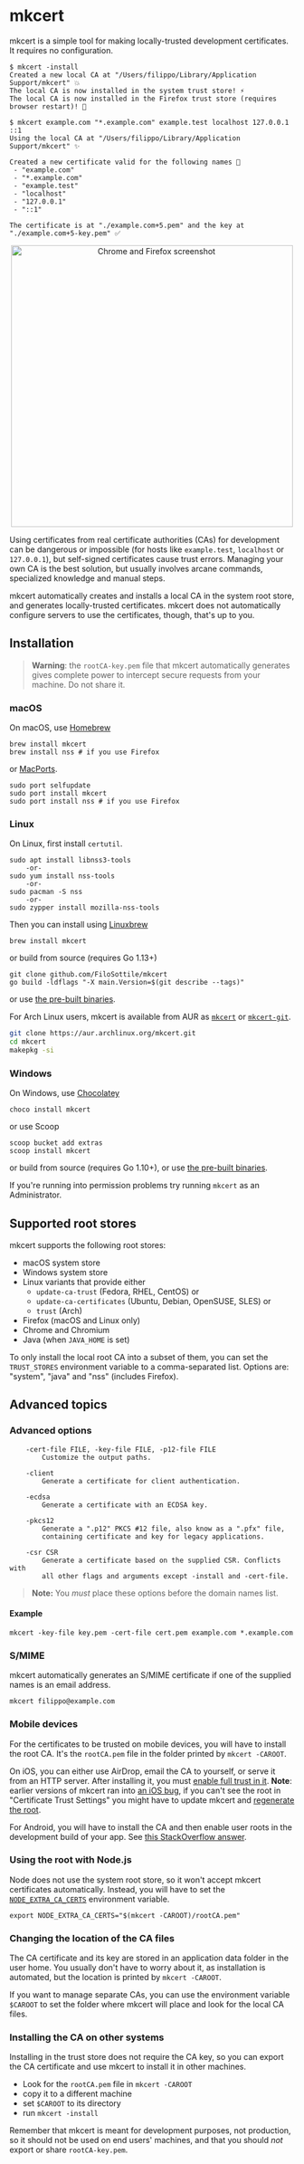 # mkcert

mkcert is a simple tool for making locally-trusted development certificates. It requires no configuration.

```
$ mkcert -install
Created a new local CA at "/Users/filippo/Library/Application Support/mkcert" 💥
The local CA is now installed in the system trust store! ⚡️
The local CA is now installed in the Firefox trust store (requires browser restart)! 🦊

$ mkcert example.com "*.example.com" example.test localhost 127.0.0.1 ::1
Using the local CA at "/Users/filippo/Library/Application Support/mkcert" ✨

Created a new certificate valid for the following names 📜
 - "example.com"
 - "*.example.com"
 - "example.test"
 - "localhost"
 - "127.0.0.1"
 - "::1"

The certificate is at "./example.com+5.pem" and the key at "./example.com+5-key.pem" ✅
```

<p align="center"><img width="498" alt="Chrome and Firefox screenshot" src="https://user-images.githubusercontent.com/1225294/51066373-96d4aa80-15be-11e9-91e2-f4e44a3a4458.png"></p>

Using certificates from real certificate authorities (CAs) for development can be dangerous or impossible (for hosts like `example.test`, `localhost` or `127.0.0.1`), but self-signed certificates cause trust errors. Managing your own CA is the best solution, but usually involves arcane commands, specialized knowledge and manual steps.

mkcert automatically creates and installs a local CA in the system root store, and generates locally-trusted certificates. mkcert does not automatically configure servers to use the certificates, though, that's up to you.

## Installation

> **Warning**: the `rootCA-key.pem` file that mkcert automatically generates gives complete power to intercept secure requests from your machine. Do not share it.

### macOS

On macOS, use [Homebrew](https://brew.sh/)

```
brew install mkcert
brew install nss # if you use Firefox
```

or [MacPorts](https://www.macports.org/).

```
sudo port selfupdate
sudo port install mkcert
sudo port install nss # if you use Firefox
```

### Linux

On Linux, first install `certutil`.

```
sudo apt install libnss3-tools
    -or-
sudo yum install nss-tools
    -or-
sudo pacman -S nss
    -or-
sudo zypper install mozilla-nss-tools
```

Then you can install using [Linuxbrew](http://linuxbrew.sh/)

```
brew install mkcert
```

or build from source (requires Go 1.13+)

```
git clone github.com/FiloSottile/mkcert
go build -ldflags "-X main.Version=$(git describe --tags)"
```

or use [the pre-built binaries](https://github.com/FiloSottile/mkcert/releases).

For Arch Linux users, mkcert is available from AUR as [`mkcert`](https://aur.archlinux.org/packages/mkcert/) or [`mkcert-git`](https://aur.archlinux.org/packages/mkcert-git/).

```bash
git clone https://aur.archlinux.org/mkcert.git
cd mkcert
makepkg -si
```

### Windows

On Windows, use [Chocolatey](https://chocolatey.org)

```
choco install mkcert
```

or use Scoop

```
scoop bucket add extras
scoop install mkcert
```

or build from source (requires Go 1.10+), or use [the pre-built binaries](https://github.com/FiloSottile/mkcert/releases).

If you're running into permission problems try running `mkcert` as an Administrator.

## Supported root stores

mkcert supports the following root stores:

* macOS system store
* Windows system store
* Linux variants that provide either
    * `update-ca-trust` (Fedora, RHEL, CentOS) or
    * `update-ca-certificates` (Ubuntu, Debian, OpenSUSE, SLES) or
    * `trust` (Arch)
* Firefox (macOS and Linux only)
* Chrome and Chromium
* Java (when `JAVA_HOME` is set)

To only install the local root CA into a subset of them, you can set the `TRUST_STORES` environment variable to a comma-separated list. Options are: "system", "java" and "nss" (includes Firefox).

## Advanced topics

### Advanced options

```
	-cert-file FILE, -key-file FILE, -p12-file FILE
	    Customize the output paths.

	-client
	    Generate a certificate for client authentication.

	-ecdsa
	    Generate a certificate with an ECDSA key.

	-pkcs12
	    Generate a ".p12" PKCS #12 file, also know as a ".pfx" file,
	    containing certificate and key for legacy applications.

	-csr CSR
	    Generate a certificate based on the supplied CSR. Conflicts with
	    all other flags and arguments except -install and -cert-file.
```

> **Note:** You _must_ place these options before the domain names list.

#### Example

```
mkcert -key-file key.pem -cert-file cert.pem example.com *.example.com
```

### S/MIME

mkcert automatically generates an S/MIME certificate if one of the supplied names is an email address.

```
mkcert filippo@example.com
```

### Mobile devices

For the certificates to be trusted on mobile devices, you will have to install the root CA. It's the `rootCA.pem` file in the folder printed by `mkcert -CAROOT`.

On iOS, you can either use AirDrop, email the CA to yourself, or serve it from an HTTP server. After installing it, you must [enable full trust in it](https://support.apple.com/en-nz/HT204477). **Note**: earlier versions of mkcert ran into [an iOS bug](https://forums.developer.apple.com/thread/89568), if you can't see the root in "Certificate Trust Settings" you might have to update mkcert and [regenerate the root](https://github.com/FiloSottile/mkcert/issues/47#issuecomment-408724149).

For Android, you will have to install the CA and then enable user roots in the development build of your app. See [this StackOverflow answer](https://stackoverflow.com/a/22040887/749014).

### Using the root with Node.js

Node does not use the system root store, so it won't accept mkcert certificates automatically. Instead, you will have to set the [`NODE_EXTRA_CA_CERTS`](https://nodejs.org/api/cli.html#cli_node_extra_ca_certs_file) environment variable.

```
export NODE_EXTRA_CA_CERTS="$(mkcert -CAROOT)/rootCA.pem"
```

### Changing the location of the CA files

The CA certificate and its key are stored in an application data folder in the user home. You usually don't have to worry about it, as installation is automated, but the location is printed by `mkcert -CAROOT`.

If you want to manage separate CAs, you can use the environment variable `$CAROOT` to set the folder where mkcert will place and look for the local CA files.

### Installing the CA on other systems

Installing in the trust store does not require the CA key, so you can export the CA certificate and use mkcert to install it in other machines.

* Look for the `rootCA.pem` file in `mkcert -CAROOT`
* copy it to a different machine
* set `$CAROOT` to its directory
* run `mkcert -install`

Remember that mkcert is meant for development purposes, not production, so it should not be used on end users' machines, and that you should *not* export or share `rootCA-key.pem`.
